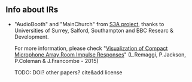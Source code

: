 Info about IRs
----------------

 - "AudioBooth" and "MainChurch" from [S3A project](http://www.s3a-spatialaudio.org/wordpress/), thanks to Universities of Surrey, Salford, Southampton and BBC Researc & Development.
 
    For more information, please check "[Visualization of Compact Microphone Array Room Impulse
Responses](http://epubs.surrey.ac.uk/809389/14/Visualization%20of%20Compact%20Microphone%20Array%20Room%20Impulse.pdf)" (L.Remaggi, P.Jackson, P.Coleman & J.Francombe - 2015)
 
    TODO: DOI? other papers? cite&add license 
 